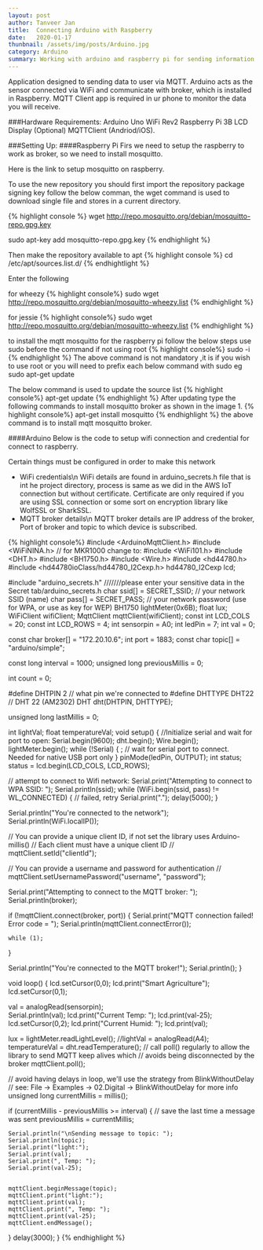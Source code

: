 ```yaml
---
layout: post
author: Tanveer Jan
title:  Connecting Arduino with Raspberry
date:   2020-01-17
thunbnail: /assets/img/posts/Arduino.jpg
category: Arduino
summary: Working with arduino and raspberry pi for sending information
---
```

Application designed to sending data to user via MQTT. Arduino acts as the sensor connected via WiFi and communicate with broker, which is installed in Raspberry. MQTT Client app is required in ur phone to monitor the data you will receive.

###Hardware Requirements:
Arduino Uno WiFi Rev2
Raspberry Pi 3B
LCD Display (Optional)
MQTTClient (Andriod/iOS).


###Setting Up:
####Raspberry Pi
Firs we need to setup the raspberry to work as broker, so we need to install mosquitto.

Here is the link to setup mosquitto on raspberry.

To use the new repository you should first import the repository package signing key follow the below comman, the wget command is used to download single file and stores in a current directory.

{% highlight console %}
wget http://repo.mosquitto.org/debian/mosquitto-repo.gpg.key

sudo apt-key add mosquitto-repo.gpg.key
{% endhighlight %}


Then make the repository available to apt
{% highlight console %}
cd /etc/apt/sources.list.d/
{% endhightlight %}

Enter the following

for wheezy
{% highlight console%}
sudo wget http://repo.mosquitto.org/debian/mosquitto-wheezy.list
{% endhighlight %}

for jessie
{% highlight console%}
sudo wget http://repo.mosquitto.org/debian/mosquitto-wheezy.list
{% endhighlight %}

to install the mqtt mosquitto for the raspberry pi follow the below steps use sudo before the command if not using root
{% highlight console%}
sudo -i
{% endhighlight %}
The above command is not mandatory ,it is if you wish to use root or you will need to prefix each below command with sudo eg sudo apt-get update

The below command is used to update the source list
{% highlight console%}
apt-get update
{% endhighlight %}
After updating type the following commands to install mosquitto broker as shown in the image 1.
{% highlight console%}
apt-get install mosquitto
{% endhighlight %}
the above command is to install mqtt mosquitto broker.


####Arduino
Below is the code to setup wifi connection and credential for connect to raspberry.

Certain things must be configured in order to make this network
- WiFi credentials\n
WiFi details are found in arduino_secrets.h file that is int he project directory, process is same as we did in the AWS IoT connection but without certificate. Certificate are only required if you are using SSL connection or some sort on encryption library like WolfSSL or SharkSSL.
- MQTT broker details\n
MQTT broker details are IP address of the broker, Port of broker and topic to which device is subscribed.

{% highlight console%}
#include <ArduinoMqttClient.h>
#include <WiFiNINA.h> // for MKR1000 change to: #include <WiFi101.h>
#include <DHT.h>
#include <BH1750.h>
#include <Wire.h>
#include <hd44780.h>
#include <hd44780ioClass/hd44780_I2Cexp.h>
hd44780_I2Cexp lcd;

#include "arduino_secrets.h"
///////please enter your sensitive data in the Secret tab/arduino_secrets.h
char ssid[] = SECRET_SSID;        // your network SSID (name)
char pass[] = SECRET_PASS;    // your network password (use for WPA, or use as key for WEP)
BH1750 lightMeter(0x6B);
float lux;
WiFiClient wifiClient;
MqttClient mqttClient(wifiClient);
const int LCD_COLS = 20;
const int LCD_ROWS = 4;
int sensorpin = A0;
int ledPin = 7;
int val = 0;

const char broker[] = "172.20.10.6";
int        port     = 1883;
const char topic[]  = "arduino/simple";

const long interval = 1000;
unsigned long previousMillis = 0;

int count = 0;

#define DHTPIN 2     // what pin we're connected to
#define DHTTYPE DHT22   // DHT 22  (AM2302)
DHT dht(DHTPIN, DHTTYPE);

unsigned long lastMillis = 0;

int lightVal;
float temperatureVal;
void setup() {
  //Initialize serial and wait for port to open:
  Serial.begin(9600);
  dht.begin();
  Wire.begin();
  lightMeter.begin();
  while (!Serial) {
    ; // wait for serial port to connect. Needed for native USB port only
  }
    pinMode(ledPin, OUTPUT);
  int status;
  status = lcd.begin(LCD_COLS, LCD_ROWS);

  // attempt to connect to Wifi network:
  Serial.print("Attempting to connect to WPA SSID: ");
  Serial.println(ssid);
  while (WiFi.begin(ssid, pass) != WL_CONNECTED) {
    // failed, retry
    Serial.print(".");
    delay(5000);
  }

  Serial.println("You're connected to the network");
  Serial.println(WiFi.localIP());

  // You can provide a unique client ID, if not set the library uses Arduino-millis()
  // Each client must have a unique client ID
  // mqttClient.setId("clientId");

  // You can provide a username and password for authentication
  // mqttClient.setUsernamePassword("username", "password");

  Serial.print("Attempting to connect to the MQTT broker: ");
  Serial.println(broker);

  if (!mqttClient.connect(broker, port)) {
    Serial.print("MQTT connection failed! Error code = ");
    Serial.println(mqttClient.connectError());

    while (1);
  }

  Serial.println("You're connected to the MQTT broker!");
  Serial.println();
}

void loop() {
  lcd.setCursor(0,0);
  lcd.print("Smart Agriculture");
  lcd.setCursor(0,1);

  val = analogRead(sensorpin);      
  Serial.println(val);
  lcd.print("Current Temp: ");
  lcd.print(val-25);
  lcd.setCursor(0,2);
  lcd.print("Current Humid: ");
  lcd.print(val);

   lux = lightMeter.readLightLevel();
    //lightVal = analogRead(A4);
    temperatureVal = dht.readTemperature();
  // call poll() regularly to allow the library to send MQTT keep alives which
  // avoids being disconnected by the broker
  mqttClient.poll();

  // avoid having delays in loop, we'll use the strategy from BlinkWithoutDelay
  // see: File -> Examples -> 02.Digital -> BlinkWithoutDelay for more info
  unsigned long currentMillis = millis();

  if (currentMillis - previousMillis >= interval) {
    // save the last time a message was sent
    previousMillis = currentMillis;

    Serial.println("\nSending message to topic: ");
    Serial.println(topic);
    Serial.print("light:");
    Serial.print(val);
    Serial.print(", Temp: ");
    Serial.print(val-25);


    mqttClient.beginMessage(topic);
    mqttClient.print("light:");
    mqttClient.print(val);
    mqttClient.print(", Temp: ");
    mqttClient.print(val-25);
    mqttClient.endMessage();


  }
  delay(3000);
}
{% endhighlight %}